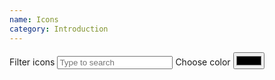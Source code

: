 ```yaml
---
name: Icons
category: Introduction
---
```


<label class="nrk-button">
  <span class="nrk-sr">Filter icons</span>
  <input type="text" name="search" placeholder="Type to search" class="nrk-unset">
</label><label class="nrk-button">
  <span>Choose color</span>
  <input type="color" name="color" class="nrk-sr" value="#000000">
</label>
<div class="docs-icons nrk-grid"></div>
<script src="pdfkit-and-blob-stream.min.js"></script>
<script src="core-icons.min.js"></script>
<script src="docs.js"></script>
